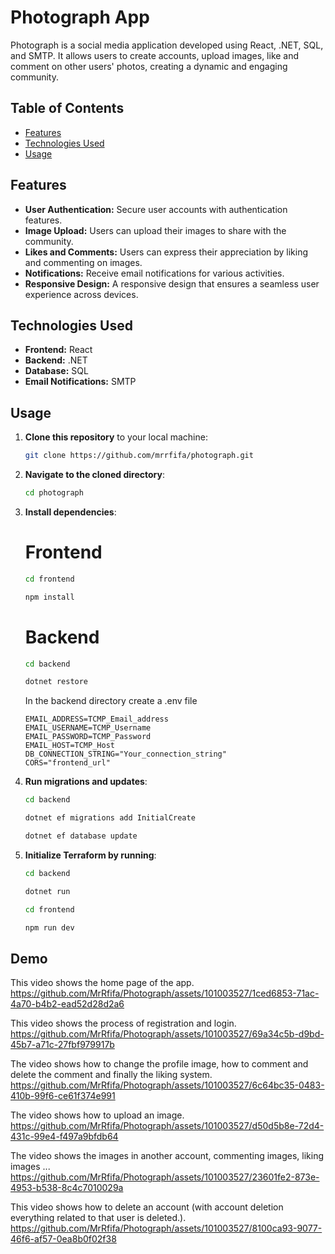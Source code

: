
# Photograph App

Photograph is a social media application developed using React, .NET, SQL, and SMTP. It allows users to create accounts, upload images, like and comment on other users' photos, creating a dynamic and engaging community.

## Table of Contents

- [Features](#features)
- [Technologies Used](#technologies-used)
- [Usage](#usage)
## Features

- **User Authentication:** Secure user accounts with authentication features.
- **Image Upload:** Users can upload their images to share with the community.
- **Likes and Comments:** Users can express their appreciation by liking and commenting on images.
- **Notifications:** Receive email notifications for various activities.
- **Responsive Design:** A responsive design that ensures a seamless user experience across devices.


## Technologies Used

- **Frontend:** React
- **Backend:** .NET
- **Database:** SQL
- **Email Notifications:** SMTP


## Usage

1. **Clone this repository** to your local machine:

    ```bash
    git clone https://github.com/mrrfifa/photograph.git
    ```

2. **Navigate to the cloned directory**:

    ```bash
    cd photograph
    ```

3. **Install dependencies**:

    # Frontend 
    ```bash
    cd frontend
    ```
    ```bash
    npm install
    ```

    # Backend
    ```bash
    cd backend
    ```
    ```bash
    dotnet restore
    ```
    In the backend directory create a .env file
    ```hcl
    EMAIL_ADDRESS=TCMP_Email_address
    EMAIL_USERNAME=TCMP_Username
    EMAIL_PASSWORD=TCMP_Password
    EMAIL_HOST=TCMP_Host
    DB_CONNECTION_STRING="Your_connection_string"
    CORS="frontend_url"
    ```

4. **Run migrations and updates**:

    ```bash
    cd backend
    ```
    ```bash
    dotnet ef migrations add InitialCreate
    ```
    ```bash
    dotnet ef database update
    ```
    

5. **Initialize Terraform by running**:
    
    ```bash
    cd backend
    ```
    ```bash
    dotnet run
    ```
    
    ```bash
    cd frontend
    ```
    ```bash
    npm run dev
    ```

## Demo
This video shows the home page of the app.
https://github.com/MrRfifa/Photograph/assets/101003527/1ced6853-71ac-4a70-b4b2-ead52d28d2a6

This video shows the process of registration and login.
https://github.com/MrRfifa/Photograph/assets/101003527/69a34c5b-d9bd-45b7-a71c-27fbf979917b

The video shows how to change the profile image, how to comment and delete the comment and finally the liking system.
https://github.com/MrRfifa/Photograph/assets/101003527/6c64bc35-0483-410b-99f6-ce61f374e991

The video shows how to upload an image.
https://github.com/MrRfifa/Photograph/assets/101003527/d50d5b8e-72d4-431c-99e4-f497a9bfdb64

The video shows the images in another account, commenting images, liking images ...
https://github.com/MrRfifa/Photograph/assets/101003527/23601fe2-873e-4953-b538-8c4c7010029a

This video shows how to delete an account (with account deletion everything related to that user is deleted.).
https://github.com/MrRfifa/Photograph/assets/101003527/8100ca93-9077-46f6-af57-0ea8b0f02f38


